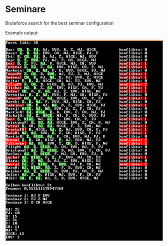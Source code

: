 Seminare
========

Bruteforce search for the best seminar configuration

Example output:

![Screenshot](https://raw.githubusercontent.com/Sunakarus/Seminare/master/Screenshot.png)
